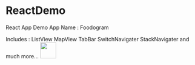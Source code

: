 # ReactDemo
React App Demo
App Name : Foodogram

Includes : 
ListView
MapView
TabBar
SwitchNavigater
StackNavigater
and much more...
<img src="https://user-images.githubusercontent.com/25722093/75424168-21649e80-5966-11ea-9d79-3232da4a1e26.png" alt="" height="42" width="42">
<img src="https://user-images.githubusercontent.com/25722093/75424151-19a4fa00-5966-11ea-8d4f-e36c07129eac.png" alt="" class="mr-2 header-search-key-slash">
<img src="https://user-images.githubusercontent.com/25722093/75424148-1873cd00-5966-11ea-8232-b9d0cb6035b1.png" alt="" class="mr-2 header-search-key-slash">
<img src="https://user-images.githubusercontent.com/25722093/75424140-16117300-5966-11ea-82e8-a0289191b777.png" alt="" class="mr-2 header-search-key-slash">

